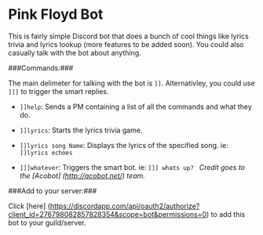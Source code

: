 # Pink Floyd Bot

This is fairly simple Discord bot that does a bunch of cool things like lyrics trivia and lyrics lookup (more features to be added soon). You could also casually talk with the bot about anything. 



###Commands:###

The main delimeter for talking with the bot is `]]`. Alternativley, you could use `]]]` to trigger the smart replies.

* `]]help`: Sends a PM containing a list of all the commands and what they do.

* `]]lyrics`: Starts the lyrics trivia game.

* `]]lyrics song Name`: Displays the lyrics of the specified song. ie: `]]lyrics echoes`

* `]]]whatever`: Triggers the smart bot. ie: `]]] whats up? ` *Credit goes to the [Acobot] (http://acobot.net/) team.*




###Add to your server:###

Click [here] (https://discordapp.com/api/oauth2/authorize?client_id=276798082857828354&scope=bot&permissions=0) to add this bot to your guild/server.
